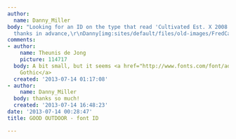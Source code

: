 ```yaml
---
author:
  name: Danny_Miller
body: "Looking for an ID on the type that read 'Cultivated Est. X 2008 Living\"\r\n\r\n\r\n\r\nMany
  thanks in advance,\r\nDanny[img:sites/default/files/old-images/FredCarriedo_GoodStore_25_5983.jpg]"
comments:
- author:
    name: Theunis de Jong
    picture: 114717
  body: A bit small, but it seems <a href="http://www.fonts.com/font/adobe/letter-gothic/regular">Letter
    Gothic</a>
  created: '2013-07-14 01:17:08'
- author:
    name: Danny_Miller
  body: thanks so much!
  created: '2013-07-14 16:48:23'
date: '2013-07-14 00:28:47'
title: GOOD OUTDOOR - font ID

---
```


